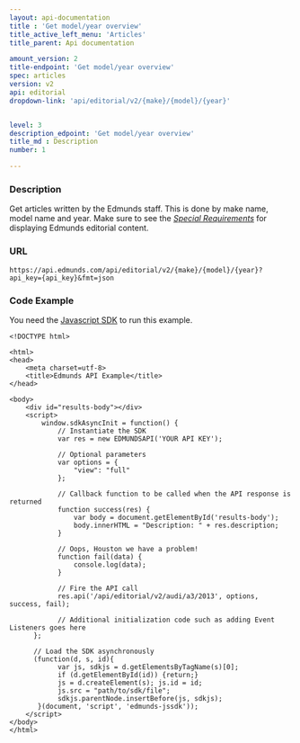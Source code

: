 ```yaml
---
layout: api-documentation
title : 'Get model/year overview'
title_active_left_menu: 'Articles'
title_parent: Api documentation

amount_version: 2
title-endpoint: 'Get model/year overview'
spec: articles
version: v2
api: editorial
dropdown-link: 'api/editorial/v2/{make}/{model}/{year}'


level: 3
description_edpoint: 'Get model/year overview'
title_md : Description
number: 1

---
```



### Description

Get articles written by the Edmunds staff. This is done by make name, model name and year.
Make sure to see the [*Special Requirements*](http://developer.edmunds.com/api-documentation/editorial/#special_requirements) for displaying Edmunds editorial content.

### URL

	https://api.edmunds.com/api/editorial/v2/{make}/{model}/{year}?api_key={api_key}&fmt=json
	
### Code Example

You need the [Javascript SDK](https://github.com/EdmundsAPI/edmunds-javascript-sdk) to run this example.

	<!DOCTYPE html>

	<html>
	<head>
		<meta charset=utf-8>
		<title>Edmunds API Example</title>
	</head>

	<body>
		<div id="results-body"></div>
		<script>
		  	window.sdkAsyncInit = function() {
		    	// Instantiate the SDK
				var res = new EDMUNDSAPI('YOUR API KEY');

				// Optional parameters
				var options = {
					"view": "full"
				};

				// Callback function to be called when the API response is returned
				function success(res) {
					var body = document.getElementById('results-body');
					body.innerHTML = "Description: " + res.description;
				}

				// Oops, Houston we have a problem!
				function fail(data) {
					console.log(data);
				}

				// Fire the API call
				res.api('/api/editorial/v2/audi/a3/2013', options, success, fail);

			    // Additional initialization code such as adding Event Listeners goes here
		  };

		  // Load the SDK asynchronously
		  (function(d, s, id){
		     	var js, sdkjs = d.getElementsByTagName(s)[0];
		     	if (d.getElementById(id)) {return;}
		     	js = d.createElement(s); js.id = id;
		     	js.src = "path/to/sdk/file";
		     	sdkjs.parentNode.insertBefore(js, sdkjs);
		   }(document, 'script', 'edmunds-jssdk'));
		</script>
	</body>
	</html>